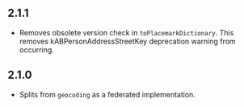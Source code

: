 ## 2.1.1

* Removes obsolete version check in `toPlacemarkDictionary`. This removes kABPersonAddressStreetKey deprecation warning from occurring.

## 2.1.0

* Splits from `geocoding` as a federated implementation.
